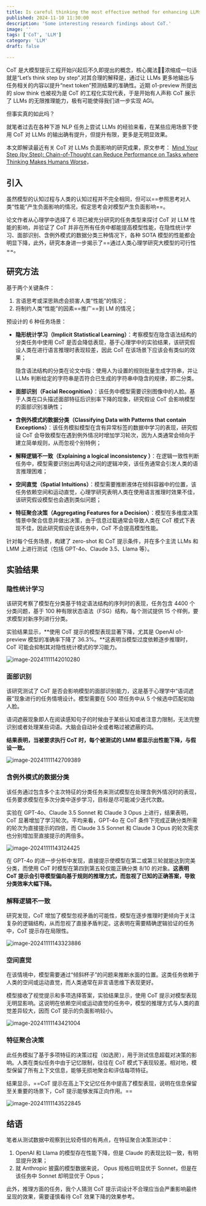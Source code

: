 ```yaml
---
title: Is careful thinking the most effective method for enhancing LLMs?
published: 2024-11-10 11:30:00
description: 'Some interesting research findings about CoT.'
image: ''
tags: ['CoT', 'LLM']
category: 'LLM'
draft: false

---
```


CoT 是大模型提示工程开始兴起后不久即提出的概念，核心魔法🧙‍♀️浓缩成一句话就是“Let’s think step by step”.对其合理的解释是，通过让 LLMs 更多地输出与任务相关的内容以提升“next token”预测结果的准确性。近期 o1-preview 所提出的 slow think 也被视为是 CoT 的工程化实现代表，于是开始有人声称 CoT 展示了 LLMs 的无限推理能力，极有可能使得我们进一步实现 AGI。

但事实真的如此吗？

就笔者过去在各种下游 NLP 任务上尝试 LLMs 的经验来看，在某些应用场景下使用 CoT 对 LLMs 的输出确有提升，但提升有限，更多是无明显效果。

本文即解读最近有关 CoT 对 LLMs 负面影响的研究成果，原文参考： [Mind Your Step (by Step): Chain-of-Thought can Reduce Performance on Tasks where Thinking Makes Humans Worse](https://arxiv.org/abs/2410.21333)，

## 引入

虽然模型的认知过程与人类的认知过程并不完全相同，但可以==参照思考对人类“性能”产生负面影响的情况，假定思考会对模型产生负面影响==。

论文作者从心理学中选择了 6 项已被充分研究的任务类型来探讨 CoT 对 LLM 性能的影响，并验证了 CoT 并非在所有任务中都能提高模型性能，在隐性统计学习、面部识别、含例外模式的数据分类三种情况下，各种 SOTA 模型的性能都会明显下降，此外，研究本身进一步揭示了==通过人类心理学研究大模型的可行性==。

## 研究方法

基于两个关键条件：

1.   言语思考或深思熟虑会损害人类“性能”的情况；
2.   将制约人类“性能”的因素==推广==到 LM 的情况；

预设计的 6 种任务场景：

-   **隐形统计学习（Implicit Statistical Learning）**：考察模型在隐含语法结构的分类任务中使用 CoT 是否会降低表现，基于心理学中的实验结果，该研究假设人类在进行语言推理时表现较差，因此 CoT 在该场景下应该会有类似的效果；

    隐含语法结构的分类在论文中指：使用人为设置的规则批量生成字符串，并让 LLMs 判断给定的字符串是否符合已生成的字符串中隐含的规律，即二分类。

-   **面部识别（Facial Recognition）**：该任务中模型需要识别图像中的人脸。基于人类在口头描述面部特征后识别率下降的现象，研究假设 CoT 会影响模型的面部识别准确性；

-   **含例外模式的数据分类（Classifying Data with Patterns that contain Exceptions）**：该任务模拟模型在含有异常标签的数据中学习的表现，研究假设 CoT 会导致模型在遇到例外情况时增加学习轮次，因为人类通常会倾向于建立简单规则，从而忽视个别特例；

-   **解释逻辑不一致（Explaining a logical inconsistency ）**：在逻辑一致性判断任务中，模型需要识别出两句话之间的逻辑冲突，该任务通常会引发人类的语言推理困难；

-   **空间直觉（Spatial Intuitions）**：模型需要推断液体在倾斜容器中的位置，该任务依赖空间和运动直觉，心理学研究表明人类在使用语言推理时效果不佳，该研究假设模型也会遇到类似问题；

-   **特征聚合决策（Aggregating Features for a Decision）**：模型在多维度决策情景中聚合信息并做出决策，由于信息过载通常会导致人类在 CoT 模式下表现不佳，因此研究假设在该任务中，CoT 不会提高模型性能。

针对每个任务场景，构建了 zero-shot 和 CoT 提示条件，并在多个主流 LLMs 和 LMM 上进行测试（包括 GPT-4o、Claude 3.5、Llama 等）。

## 实验结果

### 隐性统计学习

该研究考察了模型在分类基于特定语法结构的序列时的表现，任务包含 4400 个分类问题，基于 100 种有限状态语法（FSG）结构，每个测试提供 15 个样例，要求模型对新序列进行分类。

实验结果显示，**使用 CoT 提示的模型表现显著下降，尤其是 OpenAI o1-preview 模型的准确率下降了 36.3%。**这表明当模型过度依赖逐步推理时，CoT 可能会抑制其对隐性统计模式的学习能力。

![image-20241111142010280](https://raw.githubusercontent.com/MasakiMu319/fuwari/main/src/assets/post-images/202411111420429.png)

### 面部识别

该研究测试了 CoT 是否会影响模型的面部识别能力，这是基于心理学中“语词遮蔽”现象进行的任务情境设计。模型需要在 500 项任务中从 5 个候选中匹配初始人脸。

语词遮蔽现象即人在阅读感知句子的时候由于某些认知或者注意力限制，无法完整识别或者处理某些词语。大脑会自动补全或者略过被遮蔽的词。

**结果表明，当被要求执行 CoT 时，每个被测试的 LMM 都显示出性能下降，与假设一致。**

![image-20241111142709389](https://raw.githubusercontent.com/MasakiMu319/fuwari/main/src/assets/post-images/202411111427470.png)

### 含例外模式的数据分类

该任务通过包含多个主次特征的分类任务来测试模型在处理含例外情况时的表现，任务要求模型在多次分类中逐步学习，目标是尽可能减少迭代次数。

实验在 GPT-4o、Claude 3.5 Sonnet 和 Claude 3 Opus 上进行，结果表明，CoT 显著增加了学习轮次。平均来看，GPT-4o 在 CoT 条件下完成正确分类所需的轮次为直接提示的四倍，而 Claude 3.5 Sonnet 和 Claude 3 Opus 的轮次需求也分别增加至直接提示的两倍多。

![image-20241111143124425](https://raw.githubusercontent.com/MasakiMu319/fuwari/main/src/assets/post-images/202411111431490.png)

在 GPT-4o 的进一步分析中发现，直接提示使模型在第二或第三轮就能达到完美分类，而使用 CoT 时模型在第四到第五轮仅能正确分类 8/10 的对象。**这表明 CoT 提示会引导模型偏向基于规则的推理方式，而忽视了已知的正确答案，导致分类效率大幅下降。**

### 解释逻辑不一致

研究发现，CoT 增加了模型忽视矛盾的可能性，模型在逐步推理时更倾向于关注复杂的逻辑结构，从而忽视了直接矛盾判定。这表明在需要精确逻辑验证的任务中，CoT 提示存在局限性。

![image-20241111143323886](https://raw.githubusercontent.com/MasakiMu319/fuwari/main/src/assets/post-images/202411111433956.png)

### 空间直觉

在该情境中，模型需要通过“倾斜杯子”的问题来推断水面的位置。这类任务依赖于人类的空间或运动直觉，而人类通常在非言语思维下表现更好。

模型接收了视觉提示和多项选择答案，实验结果显示，使用 CoT 提示对模型表现无明显影响。这说明在依赖空间或运动直觉的任务中，模型的推理方式与人类的直觉差异较大，因而 CoT 提示的负面影响较小。

![image-20241111143421004](https://raw.githubusercontent.com/MasakiMu319/fuwari/main/src/assets/post-images/202411111434068.png)

### 特征聚合决策

此任务模拟了基于多项特征的决策过程（如选房），用于测试信息超载对决策的影响。人类在类似任务中由于记忆限制，往往在 CoT 模式下表现较差。相对地，模型保留了所有上下文信息，能够无损地聚合和评估每项特征。

结果显示，==CoT 提示在高上下文记忆任务中提高了模型表现，说明在信息保留至关重要的场景下，CoT 提示能够发挥正向作用。==

![image-20241111143522845](https://raw.githubusercontent.com/MasakiMu319/fuwari/main/src/assets/post-images/202411111435913.png)

## 结语

笔者从测试数据中观察到比较奇怪的有两点，在特征聚合决策测试中：

1.    OpenAI 和 Llama 的模型存在性能下降，但是 Claude 的表现比较一致，有明显提升效果；
2.    就 Anthropic 披露的模型数据来说， Opus 规格应明显优于 Sonnet，但是在该任务中 Sonnet 却明显优于 Opus；

此外，推理方面的任务，我个人猜测 CoT 提示词设计不合理应当会严重影响最终呈现的效果，需要谨慎看待 CoT 效果下降的效果参考。